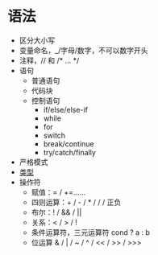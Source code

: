 # 语法

- 区分大小写
- 变量命名，\_/字母/数字，不可以数字开头
- 注释，// 和 /\* ... \*/
- 语句
  - 普通语句
  - 代码块
  - 控制语句
    - if/else/else-if
    - while
    - for
    - switch
    - break/continue
    - try/catch/finally
- 严格模式
- [类型](./类型/index.md)
- 操作符
  - 赋值：= / +=……
  - 四则运算：+ / - / \* / / / 正负
  - 布尔：! / && / ||
  - 关系：< / > / !
  - 条件运算符，三元运算符 cond ? a : b
  - 位运算 & / | / ~ / ^ / << / >> / >>>

